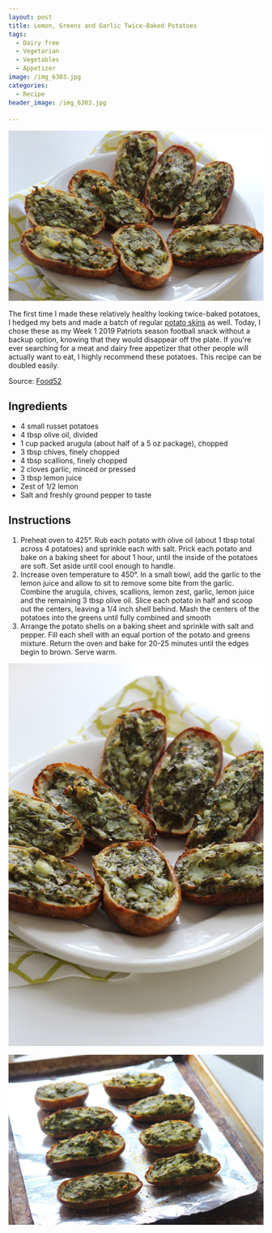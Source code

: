 ```yaml
---
layout: post
title: Lemon, Greens and Garlic Twice-Baked Potatoes
tags:
  - Dairy free
  - Vegetarian
  - Vegetables
  - Appetizer
image: /img_6303.jpg
categories:
  - Recipe
header_image: /img_6303.jpg

---
```


![Image of Lemon, Greens and Garlic Twice-Baked Potatoes.](/upload//img_6303.jpg)

The first time I made these relatively healthy looking twice-baked potatoes, I hedged my bets and made a batch of regular [potato skins](http://www.hannahkilcoyne.com/2016/10/potato-skins.html) as well. Today, I chose these as my Week 1 2019 Patriots season football snack without a backup option, knowing that they would disappear off the plate. If you're ever searching for a meat and dairy free appetizer that other people will actually want to eat, I highly recommend these potatoes. This recipe can be doubled easily.  
  

  
Source: [Food52](https://food52.com/recipes/78404-twice-baked-potatoes-with-creamy-chive-pesto)

## Ingredients

- 4 small russet potatoes
- 4 tbsp olive oil, divided
- 1 cup packed arugula (about half of a 5 oz package), chopped
- 3 tbsp chives, finely chopped 
- 4 tbsp scallions, finely chopped
- 2 cloves garlic, minced or pressed
- 3 tbsp lemon juice
- Zest of 1/2 lemon
- Salt and freshly ground pepper to taste

## Instructions

1. Preheat oven to 425°. Rub each potato with olive oil (about 1 tbsp total across 4 potatoes) and sprinkle each with salt. Prick each potato and bake on a baking sheet for about 1 hour, until the inside of the potatoes are soft. Set aside until cool enough to handle.
1. Increase oven temperature to 450°. In a small bowl, add the garlic to the lemon juice and allow to sit to remove some bite from the garlic. Combine the arugula, chives, scallions, lemon zest, garlic, lemon juice and the remaining 3 tbsp olive oil. Slice each potato in half and scoop out the centers, leaving a 1/4 inch shell behind. Mash the centers of the potatoes into the greens until fully combined and smooth
1. Arrange the potato shells on a baking sheet and sprinkle with salt and pepper. Fill each shell with an equal portion of the potato and greens mixture. Return the oven and bake for 20-25 minutes until the edges begin to brown. Serve warm.





![Image of Lemon, Greens and Garlic Twice-Baked Potatoes.](/upload//img_6304.jpg)

![Image of Lemon, Greens and Garlic Twice-Baked Potatoes.](/upload//img_6289.jpg)